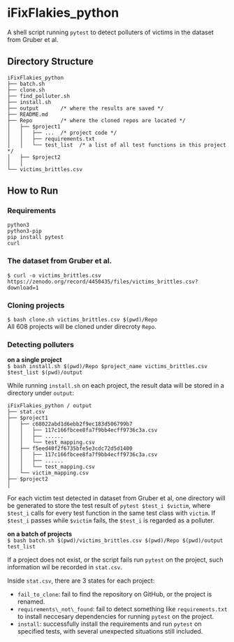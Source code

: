 # iFixFlakies_python
A shell script running `pytest` to detect polluters of victims in the dataset from Gruber et al.  

## Directory Structure
```
iFixFlakies_python    
├── batch.sh  
├── clone.sh  
├── find_polluter.sh  
├── install.sh  
├── output       /* where the results are saved */  
├── README.md  
├── Repo         /* where the cloned repos are located */  
│   ├── $project1 
│   │   ├── ...  /* project code */  
│   │   ├── requirements.txt  
│   │   └── test_list  /* a list of all test functions in this project */  
│   ├── $project2
│   │
└── victims_brittles.csv  
```

## How to Run

### Requirements
```
python3
python3-pip
pip install pytest
curl
```

### The dataset from Gruber et al.
`$ curl -o victims_brittles.csv https://zenodo.org/record/4450435/files/victims_brittles.csv?download=1`

### Cloning projects
`$ bash clone.sh victims_brittles.csv $(pwd)/Repo`  
All 608 projects will be cloned under direcroty `Repo`.  

### Detecting polluters
**on a single project**  
`$ bash install.sh $(pwd)/Repo $project_name victims_brittles.csv $test_list $(pwd)/output`

While running `install.sh` on each project, the result data will be stored in a directory under `output`:
```
iFixFlakies_python / output
├── stat.csv
├── $project1
│   ├── c68022abd1d6ebb2f9ec183d506799b7
│   │   ├── 117c166fbcee8fa7f9bb4ecff9736c3a.csv
│   │   ├── ......
│   │   └── test_mapping.csv
│   ├── f5eed40f2f6735bfe5e3cdc72d5d1400
│   │   ├── 117c166fbcee8fa7f9bb4ecff9736c3a.csv
│   │   ├── ......
│   │   └── test_mapping.csv
│   └── victim_mapping.csv
├── $project2
│
```
For each victim test detected in dataset from Gruber et al, one directory will be generated to store the test result of `pytest $test_i $victim`, where `$test_i` calls for every test function in the same test class with `victim`. If `$test_i` passes while `$victim` fails, the `$test_i` is regarded as a polluter.

**on a batch of projects**  
`$ bash batch.sh $(pwd)/victims_brittles.csv $(pwd)/Repo $(pwd)/output test_list`

If a project does not exist, or the script fails run `pytest` on the project, such information wil be recorded in `stat.csv`.

Inside `stat.csv`, there are 3 states for each project:
 - `fail_to_clone`: fail to find the repository on GitHub, or the project is renamed.
 - `requirements\_not\_found`: fail to detect something like `requirements.txt` to install neccesary dependencies for running `pytest` on the project.
 - `install`: successfully install the requirements and run `pytest` on specified tests, with several unexpected situations still included.
 
 



